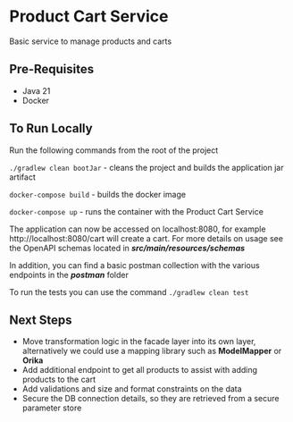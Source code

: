 # Product Cart Service
Basic service to manage products and carts

## Pre-Requisites
* Java 21
* Docker

## To Run Locally
Run the following commands from the root of the project

`./gradlew clean bootJar` - cleans the project and builds the application jar artifact

`docker-compose build` - builds the docker image

`docker-compose up` - runs the container with the Product Cart Service

The application can now be accessed on localhost:8080, for example http://localhost:8080/cart will create a cart. For more details on usage see the OpenAPI schemas located in _**src/main/resources/schemas**_

In addition, you can find a basic postman collection with the various endpoints in the **_postman_** folder

To run the tests you can use the command `./gradlew clean test`

## Next Steps
* Move transformation logic in the facade layer into its own layer, alternatively we could use a mapping library such as **ModelMapper** or **Orika**
* Add additional endpoint to get all products to assist with adding products to the cart
* Add validations and size and format constraints on the data
* Secure the DB connection details, so they are retrieved from a secure parameter store